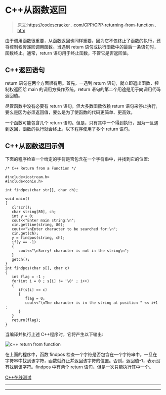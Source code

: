 # C++从函数返回

> 原文:[https://codescracker . com/CPP/CPP-returning-from-function . htm](https://codescracker.com/cpp/cpp-returning-from-function.htm)

由于调用函数很重要，从函数返回也同样重要，因为它不仅终止了函数的执行，还将控制权传递回调用函数。当遇到 return 语句或执行函数中的最后一条语句时，函数终止。通常，return 语句用于终止函数，不管它是否返回值。

## C++返回语句

return 语句在两个方面很有用。首先，一遇到 return 语句，就立即退出函数，控制权返回给 main 的调用方操作系统。return 语句的第二个用途是用于向调用代码返回值。

尽管函数中没有必要有 return 语句，但大多数函数依赖 return 语句来停止执行，要么是因为必须返回值，要么是为了使函数的代码更简单、更高效。

一个函数可能包含几个 return 语句。但是，只有其中一个得到执行，因为一旦遇到返回，函数的执行就会终止。以下程序使用了多个 return 语句。

## C++从函数返回示例

下面的程序检查一个给定的字符是否包含在一个字符串中，并找到它的位置:

```
/* C++ Return from a Function */

#include<iostream.h>
#include<conio.h>

int findpos(char str[], char ch);

void main()
{
   clrscr();
   char string[80], ch;
   int y = 0;
   cout<<"Enter main string:\n";
   cin.getline(string, 80);
   cout<<"\nEnter character to be searched for:\n";
   cin.get(ch);
   y = findpos(string, ch);
   if(y == -1)
   {
      cout<<"\nSorry! character is not in the string\n";
   }
   getch();
}
int findpos(char s[], char c)
{
   int flag = -1 ;
   for(int i = 0 ; s[i] != '\0' ; i++)
   {
      if(s[i] == c)
      {
         flag = 0;
         cout<<"\nThe character is in the string at position " << i+1 ;
      }
   }
   return(flag);
}
```

当编译并执行上述 C++程序时，它将产生以下输出:

![c++ return from function](../Images/822efecb662bdddbddf677b834f7c22c.png)

在上面的程序中，函数 findpos 检查一个字符是否包含在一个字符串中。一旦在字符串中找到该字符，函数就终止并返回该字符的位置。否则，返回值-1，表示没有找到该字符。findpos 中有两个 return 语句，但是一次只能执行其中一个。

[C++在线测试](/exam/showtest.php?subid=3)

* * *

* * *